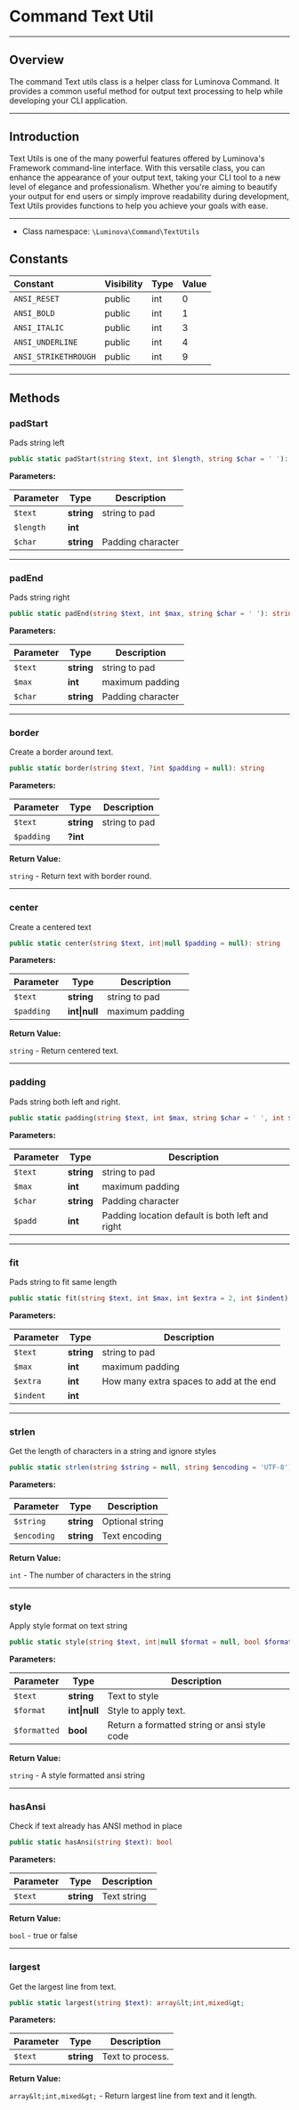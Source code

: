 # Command Text Util

***

## Overview

The command Text utils class is a helper class for Luminova Command. It provides a common useful method for output text processing to help while developing your CLI application.

***

## Introduction

Text Utils is one of the many powerful features offered by Luminova's Framework command-line interface. With this versatile class, you can enhance the appearance of your output text, taking your CLI tool to a new level of elegance and professionalism. Whether you're aiming to beautify your output for end users or simply improve readability during development, Text Utils provides functions to help you achieve your goals with ease. 

***

* Class namespace: `\Luminova\Command\TextUtils`

## Constants

| Constant | Visibility | Type | Value |
|:---------|:-----------|:-----|:------|
|`ANSI_RESET`|public|int|0|
|`ANSI_BOLD`|public|int|1|
|`ANSI_ITALIC`|public|int|3|
|`ANSI_UNDERLINE`|public|int|4|
|`ANSI_STRIKETHROUGH`|public|int|9|

***

## Methods

### padStart

Pads string left

```php
public static padStart(string $text, int $length, string $char = ' '): string
```

**Parameters:**

| Parameter | Type | Description |
|-----------|------|-------------|
| `$text` | **string** | string to pad |
| `$length` | **int** |  |
| `$char` | **string** | Padding character |

***

### padEnd

Pads string right

```php
public static padEnd(string $text, int $max, string $char = ' '): string
```

**Parameters:**

| Parameter | Type | Description |
|-----------|------|-------------|
| `$text` | **string** | string to pad |
| `$max` | **int** | maximum padding |
| `$char` | **string** | Padding character |

***

### border

Create a border around text.

```php
public static border(string $text, ?int $padding = null): string
```

**Parameters:**

| Parameter | Type | Description |
|-----------|------|-------------|
| `$text` | **string** | string to pad |
| `$padding` | **?int** |  |

**Return Value:**

`string` - Return text with border round.

***

### center

Create a centered text

```php
public static center(string $text, int|null $padding = null): string
```

**Parameters:**

| Parameter | Type | Description |
|-----------|------|-------------|
| `$text` | **string** | string to pad |
| `$padding` | **int&#124;null** | maximum padding |

**Return Value:**

`string` - Return centered text.

***

### padding

Pads string both left and right.

```php
public static padding(string $text, int $max, string $char = ' ', int $padd = STR_PAD_BOTH): string
```

**Parameters:**

| Parameter | Type | Description |
|-----------|------|-------------|
| `$text` | **string** | string to pad |
| `$max` | **int** | maximum padding |
| `$char` | **string** | Padding character |
| `$padd` | **int** | Padding location default is both left and right |

***

### fit

Pads string to fit same length

```php
public static fit(string $text, int $max, int $extra = 2, int $indent): string
```

**Parameters:**

| Parameter | Type | Description |
|-----------|------|-------------|
| `$text` | **string** | string to pad |
| `$max` | **int** | maximum padding |
| `$extra` | **int** | How many extra spaces to add at the end |
| `$indent` | **int** |  |

***

### strlen

Get the length of characters in a string and ignore styles

```php
public static strlen(string $string = null, string $encoding = 'UTF-8'): int
```

**Parameters:**

| Parameter | Type | Description |
|-----------|------|-------------|
| `$string` | **string** | Optional string |
| `$encoding` | **string** | Text encoding |

**Return Value:**

`int` - The number of characters in the string

***

### style

Apply style format on text string

```php
public static style(string $text, int|null $format = null, bool $formatted = true): string
```

**Parameters:**

| Parameter | Type | Description |
|-----------|------|-------------|
| `$text` | **string** | Text to style |
| `$format` | **int&#124;null** | Style to apply text. |
| `$formatted` | **bool** | Return a formatted string or ansi style code |

**Return Value:**

`string` - A style formatted ansi string

***

### hasAnsi

Check if text already has ANSI method in place

```php
public static hasAnsi(string $text): bool
```

**Parameters:**

| Parameter | Type | Description |
|-----------|------|-------------|
| `$text` | **string** | Text string |

**Return Value:**

`bool` - true or false

***

### largest

Get the largest line from text.

```php
public static largest(string $text): array&lt;int,mixed&gt;
```

**Parameters:**

| Parameter | Type | Description |
|-----------|------|-------------|
| `$text` | **string** | Text to process. |

**Return Value:**

`array&lt;int,mixed&gt;` - Return largest line from text and it length.